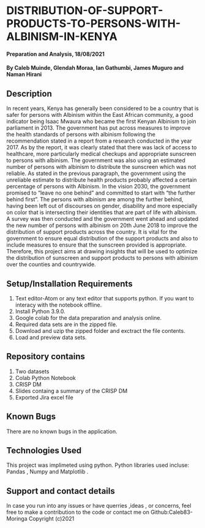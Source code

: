 # DISTRIBUTION-OF-SUPPORT-PRODUCTS-TO-PERSONS-WITH-ALBINISM-IN-KENYA

#### Preparation and Analysis, 18/08/2021

#### By Caleb Muinde, Glendah Moraa, Ian Gathumbi, James Muguro and Naman Hirani

## Description
In recent years, Kenya has generally been considered to be a country that is safer for persons with Albinism within the East African community, a good indicator being Isaac Mwaura who became the first Kenyan Albinism to join parliament in 2013. The government has put across measures to improve the health standards of persons with albinism following the recommendation stated in a report from a research conducted in the year 2017.  As by the report, it was clearly stated that there was lack of access to healthcare, more particularly medical checkups and appropriate sunscreen to persons with albinism. The government was also using an estimated number of persons with albinism to distribute the sunscreen which was not reliable.
As stated in the previous paragraph, the government using the unreliable estimate to distribute health products probably affected a certain percentage of persons with Albinism. In the vision 2030, the government promised to “leave no one behind” and committed to start with “the further behind first”. The persons with albinism are among the further behind, having been left out of discourses on gender, disability and more especially on color that is intersecting their identities that are part of life with albinism. A survey was then conducted and the government went ahead and updated the new number of persons with albinism on 20th June 2018 to improve the distribution of support products across the country.
It is vital for the government to ensure equal distribution of the support products and also to include measures to ensure that the sunscreen provided is appropriate.  Therefore, this project aims at drawing insights that will be used to optimize the distribution of sunscreen and support products to persons with albinism over the counties and  countrywide.

## Setup/Installation Requirements
1. Text editor-Atom or any text editor that supports python. If you want to interacy with the notebook offline.
2. Install Python 3.9.0.
3. Google colab for the data preparation and analysis online.
4. Required data sets are in the zipped file.
5. Download and uzip the zipped folder and exctract the file contents.
6. Load and preview data sets.

## Repository contains
1. Two datasets
2. Colab Python Notebook
3. CRISP DM
4. Slides containg a summary of the CRISP DM
5. Exported Jira excel file

## Known Bugs
There are no known bugs in the application.

## Technologies Used
This project was implimeted using python. Python libraries used incluse: Pandas , Numpy and Matplotlib .

## Support and contact details
In case you run into any issues or have querries ,ideas , or concerns, feel free to make a contribution to the code or contact me on Github:Caleb83-Moringa Copyright (c)2021
